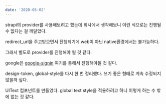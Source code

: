```yaml
---
date: '2020-05-02'
---
```


strapi의 provider를 사용해보려고 했는데 회사에서 생각해보니 이런 식으로는 진행될 수 없다는 걸 깨달았다.

redirect_url을 주고받으면서 진행되기에 web이 아닌 native환경에서는 불가능하다.

그래서 별도로 provider를 진행해야 될 것 같다.

google은 [google-signin](https://github.com/react-native-google-signin/google-signin) 여기를 통해서 진행해야될 것 같다.

design-token, global-style를 다시 한 번 정리했다. 쓰기 좋은 형태로 계속 수정되지 않을까 싶다.

UIText 컴포넌트를 만들었다. global text style을 적용하려고 하니 이렇게 하는 수 밖에 없는 것 같다.
